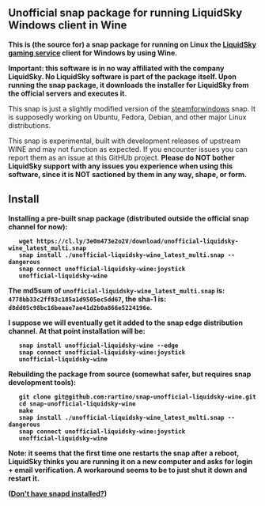## Unofficial snap package for running LiquidSky Windows client in Wine

**This is (the source for) a snap package for running on Linux the <a href="https://gaming.liquidsky.com/">LiquidSky gaming service</a> client for Windows by using Wine.**

**Important: this software is in no way affiliated with the company LiquidSky. No LiquidSky software is part of the package itself. Upon running the snap package, it downloads the installer for LiquidSky from the official servers and executes it.**

This snap is just a slightly modified version of the <a href="https://github.com/snapcrafters/steamforwindows">steamforwindows</a> snap. It is supposedly working on Ubuntu, Fedora, Debian, and other major Linux distributions.

This snap is experimental, built with development releases of upstream WINE and may not function as expected. If you encounter issues you can report them as an issue at this GitHUb project. <b>Please do NOT bother LiquidSky support with any issues you experience when using this software, since it is NOT sactioned by them in any way, shape, or form.

## Install

Installing a pre-built snap package (distributed outside the official snap channel for now):
```
   wget https://cl.ly/3e0m473e2o2V/download/unofficial-liquidsky-wine_latest_multi.snap
   snap install ./unofficial-liquidsky-wine_latest_multi.snap --dangerous
   snap connect unofficial-liquidsky-wine:joystick
   unofficial-liquidsky-wine
```
The md5sum of `unofficial-liquidsky-wine_latest_multi.snap` is: `4778bb33c2ff83c185a1d9505ec5dd67`, the sha-1 is: `d8dd05c98bc16beaae7ae41d2b0a866e5224196e`.

I suppose we will eventually get it added to the snap edge distribution channel. At that point installation will be:
```
   snap install unofficial-liquidsky-wine --edge
   snap connect unofficial-liquidsky-wine:joystick
   unofficial-liquidsky-wine
```

Rebuilding the package from source (somewhat safer, but requires snap development tools):
```
   git clone git@github.com:rartino/snap-unofficial-liquidsky-wine.git
   cd snap-unofficial-liquidsky-wine
   make
   snap install ./unofficial-liquidsky-wine_latest_multi.snap --dangerous
   snap connect unofficial-liquidsky-wine:joystick
   unofficial-liquidsky-wine
```

<b>Note: it seems that the first time one restarts the snap after a reboot, LiquidSky thinks you are running it on a new computer and asks for login + email verification. A workaround seems to be to just shut it down and restart it.</b>

([Don't have snapd installed?](https://snapcraft.io/docs/core/install))

